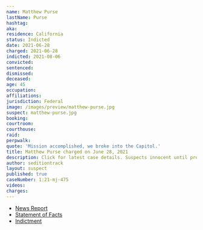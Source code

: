 ```yaml
---
name: Matthew Purse
lastName: Purse
hashtag:
aka:
residence: California
status: Indicted
date: 2021-06-28
charged: 2021-06-28
indicted: 2021-08-06
convicted:
sentenced:
dismissed:
deceased:
age: 45
occupation:
affiliations:
jurisdiction: Federal
image: /images/preview/matthew-purse.jpg
suspect: matthew-purse.jpg
booking:
courtroom:
courthouse:
raid:
perpwalk:
quote: 'Mission accomplished, we broke into the Capitol.'
title: Matthew Purse charged on June 28, 2021
description: Click for latest case details. Suspects innocent until proven guilty.
author: seditiontrack
layout: suspect
published: true
caseNumber: 1:21-mj-475
videos:
charges:
---
```

- [News Report](https://abcnews.go.com/Politics/wireStory/california-man-charged-raiding-capitol-posing-press-78775394)
- [Statement of Facts](https://www.justice.gov/usao-dc/case-multi-defendant/file/1410621/download)
- [Indictment](https://extremism.gwu.edu/sites/g/files/zaxdzs2191/f/Matthew%20Thomas%20Purse%20Indictment.pdf)

